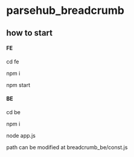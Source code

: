 # parsehub_breadcrumb

## how to start

#### FE

cd fe

npm i

npm start

#### BE

cd be

npm i

node app.js

path can be modified at breadcrumb_be/const.js
